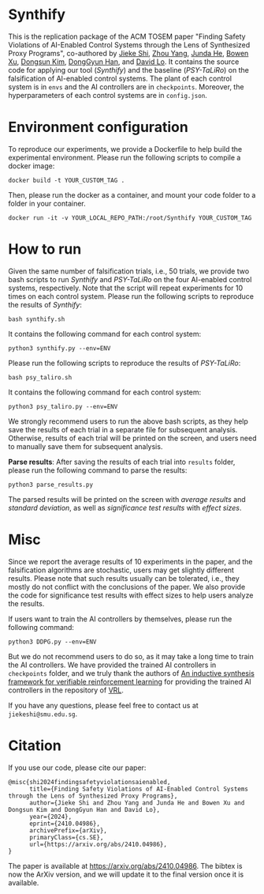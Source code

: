 # Synthify

This is the replication package of the ACM TOSEM paper "Finding Safety Violations of AI-Enabled Control Systems through the Lens of Synthesized Proxy Programs", co-authored by [Jieke Shi](https://jiekeshi.github.io), [Zhou Yang](https://yangzhou6666.github.io), [Junda He](https://jundahe.notion.site/Junda-He-ab59db5a4604450dadd66591c1c357da), [Bowen Xu](https://www.bowenxu.me), [Dongsun Kim](https://www.darkrsw.net), [DongGyun Han](https://donggyun.com), and [David Lo](http://www.mysmu.edu/faculty/davidlo/). It contains the source code for applying our tool (*Synthify*) and the baseline (*PSY-TaLiRo*) on the falsification of AI-enabled control systems. The plant of each control system is in `envs` and the AI controllers are in `checkpoints`. Moreover, the hyperparameters of each control systems are in `config.json`.

# Environment configuration

To reproduce our experiments, we provide a Dockerfile to help build the experimental environment. Please run the following scripts to compile a docker image:
```
docker build -t YOUR_CUSTOM_TAG .
```
Then, please run the docker as a container, and mount your code folder to a folder in your container.
```
docker run -it -v YOUR_LOCAL_REPO_PATH:/root/Synthify YOUR_CUSTOM_TAG
```

# How to run

Given the same number of falsification trials, i.e., 50 trials, we provide two bash scripts to run *Synthify* and *PSY-TaLiRo* on the four AI-enabled control systems, respectively. Note that the script will repeat experiments for 10 times on each control system. Please run the following scripts to reproduce the results of *Synthify*:
```
bash synthify.sh
```
It contains the following command for each control system:
```
python3 synthify.py --env=ENV
```
Please run the following scripts to reproduce the results of *PSY-TaLiRo*:
```
bash psy_taliro.sh
```
It contains the following command for each control system:
```
python3 psy_taliro.py --env=ENV
```

We strongly recommend users to run the above bash scripts, as they help save the results of each trial in a separate file for subsequent analysis. Otherwise, results of each trial will be printed on the screen, and users need to manually save them for subsequent analysis.

**Parse results**: After saving the results of each trial into `results` folder, please run the following command to parse the results:
```
python3 parse_results.py
```
The parsed results will be printed on the screen with *average results* and *standard deviation*, as well as *significance test results* with *effect sizes*.

# Misc

Since we report the average results of 10 experiments in the paper, and the falsification algorithms are stochastic, users may get slightly different results. Please note that such results usually can be tolerated, i.e., they mostly do not conflict with the conclusions of the paper. We also provide the code for significance test results with effect sizes to help users analyze the results.

If users want to train the AI controllers by themselves, please run the following command:
```
python3 DDPG.py --env=ENV
```
But we do not recommend users to do so, as it may take a long time to train the AI controllers. We have provided the trained AI controllers in `checkpoints` folder, and we truly thank the authors of [An inductive synthesis framework for verifiable reinforcement learning](https://dl.acm.org/doi/10.1145/3314221.3314638) for providing the trained AI controllers in the repository of [VRL](https://github.com/RU-Automated-Reasoning-Group/VRL_CodeReview).

If you have any questions, please feel free to contact us at `jiekeshi@smu.edu.sg`.

# Citation

If you use our code, please cite our paper:
```
@misc{shi2024findingsafetyviolationsaienabled,
      title={Finding Safety Violations of AI-Enabled Control Systems through the Lens of Synthesized Proxy Programs},
      author={Jieke Shi and Zhou Yang and Junda He and Bowen Xu and Dongsun Kim and DongGyun Han and David Lo},
      year={2024},
      eprint={2410.04986},
      archivePrefix={arXiv},
      primaryClass={cs.SE},
      url={https://arxiv.org/abs/2410.04986},
}
```
The paper is available at https://arxiv.org/abs/2410.04986. The bibtex is now the ArXiv version, and we will update it to the final version once it is available.
